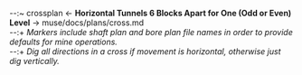 --:~ crossplan <- **Horizontal Tunnels 6 Blocks Apart for One (Odd or Even) Level** -> muse/docs/plans/cross.md      
--:+ _Markers include shaft plan and bore plan file names in order to provide defaults for mine operations._     
--:+ _Dig all directions in a cross if movement is horizontal, otherwise just dig vertically._  